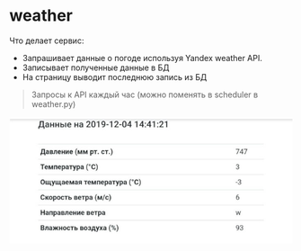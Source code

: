 # weather
Что делает сервис:
* Запрашивает данные о погоде используя Yandex weather API.
* Записывает полученные данные в БД
* На страницу выводит последнюю запись из БД

> Запросы к API каждый час (можно поменять в scheduler в weather.py)

<img src="https://github.com/mirisu2/weather/blob/master/static/bcd321da-ec87-44b5-9880-e43115f4151a.jpeg" width='600'>